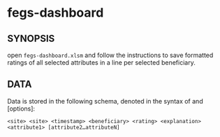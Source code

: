 # fegs-dashboard
## SYNOPSIS
open `fegs-dashboard.xlsm` and follow the instructions to save formatted ratings of all selected attributes in a line per selected beneficiary.

## DATA
Data is stored in the following schema, denoted in the syntax of <requirements> and [options]:

```<site> <site> <timestamp> <beneficiary> <rating> <explanation> <attribute1> [attribute2…attributeN]```
